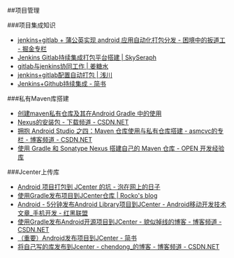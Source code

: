 
##项目管理

###项目集成知识
* [jenkins+gitlab + 蒲公英实现 android 应用自动化打包分发 - 困境中的扳道工 - 掘金专栏](https://gold.xitu.io/post/584e49448e450a006acabc57 "Title")
* [Jenkins Gitlab持续集成打包平台搭建 | SkySeraph](http://skyseraph.com/2016/07/18/Tools/Jenkins%20Gitlab%E6%8C%81%E7%BB%AD%E9%9B%86%E6%88%90%E6%89%93%E5%8C%85%E5%B9%B3%E5%8F%B0%E6%90%AD%E5%BB%BA/ "Title")
* [gitlab与jenkins协同工作 | 姜糖水](http://www.cnphp6.com/archives/115564 "Title")
* [jenkins+gitlab配置自动打包 | 浅川](http://www.gznote.com/2016/02/jenkinsgitlab%E9%85%8D%E7%BD%AE%E8%87%AA%E5%8A%A8%E6%89%93%E5%8C%85.html "Title")
* [Jenkins+Github持续集成 - 简书](http://www.jianshu.com/p/b2ed4d23a3a9 "Title")




###私有Maven库搭建
* [创建maven私有仓库及其在Android Gradle 中的使用](http://techtalk.alo7.com/?p=220 "Title")
* [Nexus的安装包 - 下载频道 - CSDN.NET](http://download.csdn.net/download/u010342038/9417957 "Title")
* [拥抱 Android Studio 之四：Maven 仓库使用与私有仓库搭建 - asmcvc的专栏 - 博客频道 - CSDN.NET](http://blog.csdn.net/asmcvc/article/details/50606585 "Title")
* [使用 Gradle 和 Sonatype Nexus 搭建自己的 Maven 仓库 - OPEN 开发经验库](http://www.open-open.com/lib/view/open1434522817864.html "Title")



###Jcenter上传库
* [Android 项目打包到 JCenter 的坑 - 泡在网上的日子](http://www.jcodecraeer.com/a/anzhuokaifa/Android_Studio/2015/0515/2873.html "Title")
* [使用Gradle发布项目到JCenter仓库 | Rocko's blog](http://rocko.xyz/2015/02/02/%e4%bd%bf%e7%94%a8Gradle%e5%8f%91%e5%b8%83%e9%a1%b9%e7%9b%ae%e5%88%b0JCenter%e4%bb%93%e5%ba%93/ "Title")
* [Android - 5分钟发布Android Library项目到JCenter - Android移动开发技术文章_手机开发 - 红黑联盟](http://www.2cto.com/kf/201506/405134.html "Title")
* [使用Gradle发布Android开源项目到JCenter - 貌似掉线的博客 - 博客频道 - CSDN.NET](http://blog.csdn.net/maosidiaoxian/article/details/43148643 "Title")
* [（重要）Android发布项目到JCenter - 简书](http://www.jianshu.com/p/d75759435833 "Title")
* [将自己写的库发布到Jcenter - chendong_的博客 - 博客频道 - CSDN.NET](http://blog.csdn.net/chendong_/article/details/50867247 "Title")








